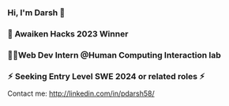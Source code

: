 ### Hi, I'm Darsh 👋
<h3>🎉 Awaiken Hacks 2023 Winner</h3>
<h3>👨‍💻Web Dev Intern @Human Computing Interaction lab</h3>
<h3>⚡︎ Seeking Entry Level SWE 2024 or related roles ⚡︎</h3>

Contact me: http://linkedin.com/in/pdarsh58/









